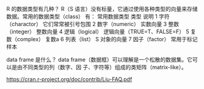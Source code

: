 


R 的数据类型有几种？
R（S 语言）没有标量，它通过使用各种类型的向量来存储数据。常用的数据类型（class）
有：
常用数据类型
类型 说明
1 字符（charactor） 它们常常被引号包围
2 数字（numeric） 实数向量
3 整数（integer） 整数向量
4 逻辑（logical） 逻辑向量（TRUE=T、FALSE=F）
5 复数（complex） 复数a
6 列表（list） S 对象的向量
7 因子（factor） 常用于标记样本



data frame 是什么？
data frame（数据框）可以理解是一个松散的数据集。它可以是由不同类型的列（数字、因
子、字符等）组成的类矩阵（matrix-like）。

https://cran.r-project.org/doc/contrib/Liu-FAQ.pdf
